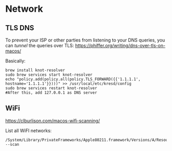Network
=======

TLS DNS
-------

To prevent your ISP or other parties from listening to your DNS queries, you can _tunnel_ the queries over TLS: <https://phiffer.org/writing/dns-over-tls-on-macos/>

Basically:

	brew install knot-resolver
	sudo brew services start knot-resolver
	echo "policy.add(policy.all(policy.TLS_FORWARD({{'1.1.1.1', hostname='1.1.1.1'}})))" >> /usr/local/etc/kresd/config
	sudo brew services restart knot-resolver
	#After this, add 127.0.0.1 as DNS server

WiFi
----

<https://clburlison.com/macos-wifi-scanning/>

List all WiFI networks:

    /System/Library/PrivateFrameworks/Apple80211.framework/Versions/A/Resources/airport --scan
